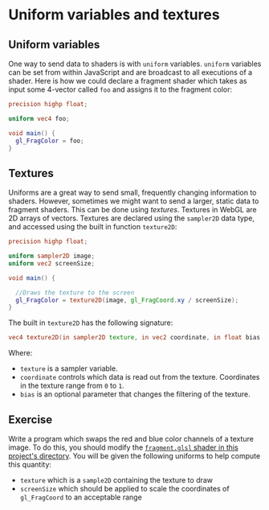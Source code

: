 # Uniform variables and textures

## Uniform variables

One way to send data to shaders is with `uniform` variables.  `uniform` variables can be set from within JavaScript and are broadcast to all executions of a shader. Here is how we could declare a fragment shader which takes as input some 4-vector called `foo` and assigns it to the fragment color:

```glsl
precision highp float;

uniform vec4 foo;

void main() {
  gl_FragColor = foo;
}
```

## Textures

Uniforms are a great way to send small, frequently changing information to shaders.  However, sometimes we might want to send a larger, static data to fragment shaders.  This can be done using *textures*.  Textures in WebGL are 2D arrays of vectors. Textures are declared using the `sampler2D` data type, and accessed using the built in function `texture2D`:

```glsl
precision highp float;

uniform sampler2D image;
uniform vec2 screenSize;

void main() {

  //Draws the texture to the screen
  gl_FragColor = texture2D(image, gl_FragCoord.xy / screenSize);
}
```

The built in `texture2D` has the following signature:

```glsl
vec4 texture2D(in sampler2D texture, in vec2 coordinate, in float bias = 0.0);
```

Where:

* `texture` is a sampler variable.
* `coordinate` controls which data is read out from the texture.  Coordinates in the texture range from `0` to `1`.
* `bias` is an optional parameter that changes the filtering of the texture.

## Exercise

Write a program which swaps the red and blue color channels of a texture image. To do this, you should modify the <a href="/open/frag-2" target="_blank">`fragment.glsl` shader in this project's directory</a>. You will be given the following uniforms to help compute this quantity:

* `texture` which is a `sample2D` containing the texture to draw
* `screenSize` which should be applied to scale the coordinates of `gl_FragCoord` to an acceptable range